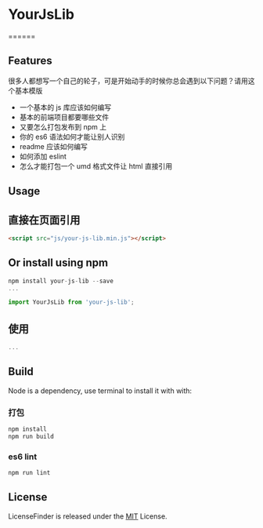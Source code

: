 # YourJsLib

======

## Features

很多人都想写一个自己的轮子，可是开始动手的时候你总会遇到以下问题？请用这个基本模版

- 一个基本的 js 库应该如何编写
- 基本的前端项目都要哪些文件
- 又要怎么打包发布到 npm 上
- 你的 es6 语法如何才能让别人识别
- readme 应该如何编写
- 如何添加 eslint
- 怎么才能打包一个 umd 格式文件让 html 直接引用

## Usage

## 直接在页面引用

```html
<script src="js/your-js-lib.min.js"></script>
```

## Or install using npm

```js
npm install your-js-lib --save
...

import YourJsLib from 'your-js-lib';
```

## 使用

```javascript
...
```

## Build

Node is a dependency, use terminal to install it with with:

### 打包

```javascript
npm install
npm run build
```

### es6 lint

```javascript
npm run lint
```

## License

LicenseFinder is released under the [MIT](http://www.opensource.org/licenses/mit-license) License.

